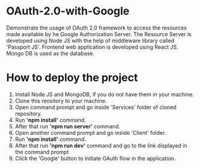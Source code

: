 # OAuth-2.0-with-Google
Demonstrate the usage of OAuth 2.0 framework to access the resources made available by he Google Authorization Server. The Resource Server is developed using Node JS with the help of middleware library called 'Passport JS'. Frontend web application is developed using React JS. Mongo DB is used as the database.

# How to deploy the project

1. Install Node JS and MongoDB, if you do not have them in your machine.
2. Clone this reository to your machine.
3. Open command prompt and go inside 'Services' folder of cloned repository.
4. Run **'npm install'** command.
5. After that run **'npm run server'** command.
6. Open another command prompt and go inside 'Client' folder.
7. Run **'npm install'** command.
8. After that run **'npm run dev'** command and go to the link displayed in the command prompt
9. Click the 'Google' button to initiate OAuth flow in the application.
